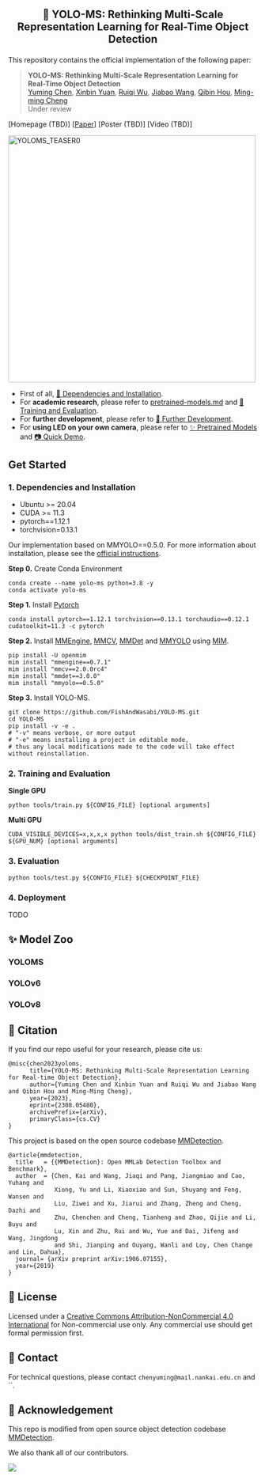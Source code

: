 ## <p align=center> 💪 YOLO-MS: Rethinking Multi-Scale Representation Learning for Real-Time Object Detection </p>

<!-- <center>
![Python 3.8](https://img.shields.io/badge/python-3.8-g) ![pytorch 1.12.1](https://img.shields.io/badge/pytorch-1.12.0-blue.svg)
<center/> -->

This repository contains the official implementation of the following paper:

> **YOLO-MS: Rethinking Multi-Scale Representation Learning for Real-Time Object Detection**<br/>
> [Yuming Chen](https://www.fishworld.site), [Xinbin Yuan](https://github.com/yuanxinbin), [Ruiqi Wu](https://scholar.google.com/citations?user=0ooNdgUAAAAJ&hl=en), [Jiabao Wang](https://scholar.google.co.uk/citations?hl=en&user=S9ErhhEAAAAJ), [Qibin Hou](https://houqb.github.io/), [Ming-ming Cheng](https://mmcheng.net)<br/>
> Under review

\[Homepage (TBD)\]
\[[Paper](https://arxiv.org/abs/2308.05480)]
\[Poster (TBD)\]
\[Video (TBD)\]




<img src='assets/teaser_params.png' alt='YOLOMS_TEASER0' width='500px'/>


- First of all, [:wrench: Dependencies and Installation](#wrench-dependencies-and-installation).
- For **academic research**, please refer to [pretrained-models.md](docs/pretrained-models.md) and [:robot: Training and Evaluation](#robot-training-and-evaluation).
- For **further development**, please refer to [:construction: Further Development](#construction-further-development).
- For **using LED on your own camera**, please refer to [:sparkles: Pretrained Models](#sparkles-pretrained-models) and [:camera: Quick Demo](#camera-quick-demo).




## Get Started

### 1. Dependencies and Installation

- Ubuntu >= 20.04
- CUDA >= 11.3
- pytorch==1.12.1
- torchvision=0.13.1

Our implementation based on MMYOLO==0.5.0. For more information about installation, please see the [official instructions](https://mmyolo.readthedocs.io/en/latest/).


**Step 0.** Create Conda Environment

```shell
conda create --name yolo-ms python=3.8 -y
conda activate yolo-ms
```

**Step 1.** Install [Pytorch](https://pytorch.org)

```shell
conda install pytorch==1.12.1 torchvision==0.13.1 torchaudio==0.12.1 cudatoolkit=11.3 -c pytorch
```

**Step 2.** Install [MMEngine](https://github.com/open-mmlab/mmengine), [MMCV](https://github.com/open-mmlab/mmcv), [MMDet](https://github.com/open-mmlab/mmdet) and [MMYOLO](https://github.com/open-mmlab/mmyolo) using [MIM](https://github.com/open-mmlab/mim).

```shell
pip install -U openmim
mim install "mmengine==0.7.1"
mim install "mmcv==2.0.0rc4"
mim install "mmdet==3.0.0"
mim install "mmyolo==0.5.0"
```

**Step 3.** Install YOLO-MS.

```shell
git clone https://github.com/FishAndWasabi/YOLO-MS.git
cd YOLO-MS
pip install -v -e .
# "-v" means verbose, or more output
# "-e" means installing a project in editable mode,
# thus any local modifications made to the code will take effect without reinstallation.
```

### 2. Training and Evaluation

**Single GPU**

```shell
python tools/train.py ${CONFIG_FILE} [optional arguments]
```

**Multi GPU**

```shell
CUDA_VISIBLE_DEVICES=x,x,x,x python tools/dist_train.sh ${CONFIG_FILE} ${GPU_NUM} [optional arguments]
```

### 3. Evaluation

```shell
python tools/test.py ${CONFIG_FILE} ${CHECKPOINT_FILE}
```


### 4. Deployment

TODO





## :sparkles: Model Zoo

### YOLOMS


### YOLOv6


### YOLOv8



## :book: Citation

If you find our repo useful for your research, please cite us:

```
@misc{chen2023yoloms,
      title={YOLO-MS: Rethinking Multi-Scale Representation Learning for Real-time Object Detection}, 
      author={Yuming Chen and Xinbin Yuan and Ruiqi Wu and Jiabao Wang and Qibin Hou and Ming-Ming Cheng},
      year={2023},
      eprint={2308.05480},
      archivePrefix={arXiv},
      primaryClass={cs.CV}
}
```

This project is based on the open source codebase [MMDetection](https://github.com/open-mmlab/mmdetection).
```
@article{mmdetection,
  title   = {{MMDetection}: Open MMLab Detection Toolbox and Benchmark},
  author  = {Chen, Kai and Wang, Jiaqi and Pang, Jiangmiao and Cao, Yuhang and
             Xiong, Yu and Li, Xiaoxiao and Sun, Shuyang and Feng, Wansen and
             Liu, Ziwei and Xu, Jiarui and Zhang, Zheng and Cheng, Dazhi and
             Zhu, Chenchen and Cheng, Tianheng and Zhao, Qijie and Li, Buyu and
             Lu, Xin and Zhu, Rui and Wu, Yue and Dai, Jifeng and Wang, Jingdong
             and Shi, Jianping and Ouyang, Wanli and Loy, Chen Change and Lin, Dahua},
  journal= {arXiv preprint arXiv:1906.07155},
  year={2019}
}
```

## :scroll: License

Licensed under a [Creative Commons Attribution-NonCommercial 4.0 International](https://creativecommons.org/licenses/by-nc/4.0/) for Non-commercial use only. Any commercial use should get formal permission first.

## :postbox: Contact

For technical questions, please contact `chenyuming@mail.nankai.edu.cn` and ``.

## :handshake: Acknowledgement

This repo is modified from open source object detection codebase [MMDetection](https://github.com/open-mmlab/mmdetection).


We also thank all of our contributors.

<a href="https://github.com/Srameo/LED/graphs/contributors">
  <img src="https://contrib.rocks/image?repo=Srameo/LED" />
</a>